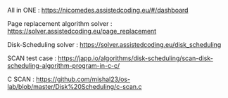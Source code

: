 All in ONE : https://nicomedes.assistedcoding.eu/#/dashboard

Page replacement algorithm solver : 
    https://solver.assistedcoding.eu/page_replacement

Disk-Scheduling solver :
    https://solver.assistedcoding.eu/disk_scheduling


SCAN test case : https://japp.io/algorithms/disk-scheduling/scan-disk-scheduling-algorithm-program-in-c-c/

C SCAN : 
    https://github.com/mishal23/os-lab/blob/master/Disk%20Scheduling/c-scan.c